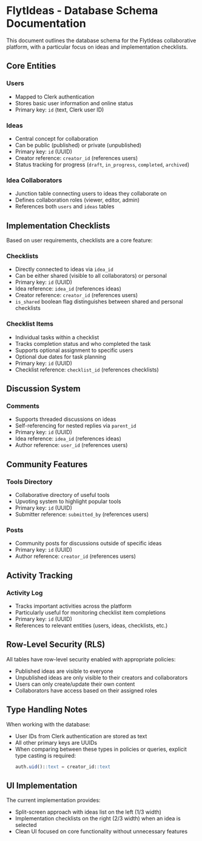 # FlytIdeas - Database Schema Documentation

This document outlines the database schema for the FlytIdeas collaborative platform, with a particular focus on ideas and implementation checklists.

## Core Entities

### Users
- Mapped to Clerk authentication
- Stores basic user information and online status
- Primary key: `id` (text, Clerk user ID)

### Ideas
- Central concept for collaboration
- Can be public (published) or private (unpublished)
- Primary key: `id` (UUID)
- Creator reference: `creator_id` (references users)
- Status tracking for progress (`draft`, `in_progress`, `completed`, `archived`)

### Idea Collaborators
- Junction table connecting users to ideas they collaborate on
- Defines collaboration roles (viewer, editor, admin)
- References both `users` and `ideas` tables

## Implementation Checklists

Based on user requirements, checklists are a core feature:

### Checklists
- Directly connected to ideas via `idea_id`
- Can be either shared (visible to all collaborators) or personal
- Primary key: `id` (UUID)
- Idea reference: `idea_id` (references ideas)
- Creator reference: `creator_id` (references users)
- `is_shared` boolean flag distinguishes between shared and personal checklists

### Checklist Items
- Individual tasks within a checklist
- Tracks completion status and who completed the task
- Supports optional assignment to specific users
- Optional due dates for task planning
- Primary key: `id` (UUID)
- Checklist reference: `checklist_id` (references checklists)

## Discussion System

### Comments
- Supports threaded discussions on ideas
- Self-referencing for nested replies via `parent_id`
- Primary key: `id` (UUID)
- Idea reference: `idea_id` (references ideas)
- Author reference: `user_id` (references users)

## Community Features

### Tools Directory
- Collaborative directory of useful tools
- Upvoting system to highlight popular tools
- Primary key: `id` (UUID)
- Submitter reference: `submitted_by` (references users)

### Posts
- Community posts for discussions outside of specific ideas
- Primary key: `id` (UUID)
- Author reference: `creator_id` (references users)

## Activity Tracking

### Activity Log
- Tracks important activities across the platform
- Particularly useful for monitoring checklist item completions
- Primary key: `id` (UUID)
- References to relevant entities (users, ideas, checklists, etc.)

## Row-Level Security (RLS)

All tables have row-level security enabled with appropriate policies:

- Published ideas are visible to everyone
- Unpublished ideas are only visible to their creators and collaborators
- Users can only create/update their own content
- Collaborators have access based on their assigned roles

## Type Handling Notes

When working with the database:

- User IDs from Clerk authentication are stored as text
- All other primary keys are UUIDs
- When comparing between these types in policies or queries, explicit type casting is required:
  ```sql
  auth.uid()::text = creator_id::text
  ```

## UI Implementation

The current implementation provides:
- Split-screen approach with ideas list on the left (1/3 width)
- Implementation checklists on the right (2/3 width) when an idea is selected
- Clean UI focused on core functionality without unnecessary features
